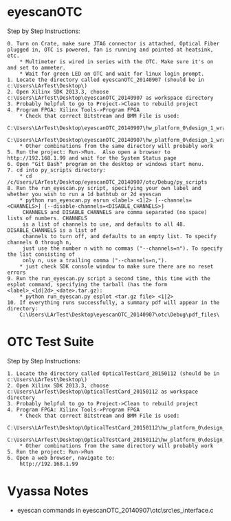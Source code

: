 eyescanOTC
==========

Step by Step Instructions:

    0. Turn on Crate, make sure JTAG connector is attached, Optical Fiber plugged in, OTC is powered, fan is running and pointed at heatsink, etc.
        * Multimeter is wired in series with the OTC. Make sure it's on and set to ammeter.
        * Wait for green LED on OTC and wait for linux login prompt.
    1. Locate the directory called eyescanOTC_20140907 (should be in c:\Users\LArTest\Desktop\)
    2. Open Xilinx SDK 2013.3, choose c:\Users\LArTest\Desktop\eyescanOTC_20140907 as workspace directory
    3. Probably helpful to go to Project->Clean to rebuild project
    4. Program FPGA: Xilinx Tools->Program FPGA
        * Check that correct Bitstream and BMM File is used:
            C:\Users\LArTest\Desktop\eyescanOTC_20140907\hw_platform_0\design_1_wrapper_6g4_OK_ch0_20150114.bit
            C:\Users\LArTest\Desktop\eyescanOTC_20140907\hw_platform_0\design_1_wrapper_bd_6g4_OK_ch0_20150114.bmm
        * Other combinations from the same directory will probably work
    5. Run the project: Run->Run.  Also open a browser to http://192.168.1.99 and wait for the System Status page
    6. Open "Git Bash" program on the desktop or windows start menu.
    7. cd into py_scripts directory:
        * cd /c/Users/LArTest/Desktop/eyescanOTC_20140907/otc/Debug/py_scripts
    8. Run the run_eyescan.py script, specifying your own label and whether you wish to run a 1d bathtub or 2d eyescan
        * python run_eyescan.py esrun <label> <1|2> [--channels=<CHANNELS>] [--disable-channels=<DISABLE_CHANNELS>]
	     CHANNELS and DISABLE_CHANNELS are comma separated (no space) lists of numbers. CHANNELS
	     is a list of channels to use, and defaults to all 48. DISABLE_CHANNELS is a list of
	     channels to turn off, and defaults to an empty list. To specify channels 0 through n,
	     just use the number n with no commas ("--channels=n"). To specify the list consisting of
	     only n, use a trailing comma ("--channels=n,").
        * just check SDK console window to make sure there are no reset errors
    9. Run the run_eyescan.py script a second time, this time with the esplot command, specifying the tarball (has the form <label>_<1d|2d>_<date>.tar.gz):
        * python run_eyescan.py esplot <tar.gz file> <1|2>
    10. If everything runs successfully, a summary pdf will appear in the directory:
        C:\Users\LArTest\Desktop\eyescanOTC_20140907\otc\Debug\pdf_files\

OTC Test Suite
==============

Step by Step Instructions:

    1. Locate the directory called OpticalTestCard_20150112 (should be in c:\Users\LArTest\Desktop\)
    2. Open Xilinx SDK 2013.3, choose c:\Users\LArTest\Desktop\OpticalTestCard_20150112 as workspace directory
    3. Probably helpful to go to Project->Clean to rebuild project
    4. Program FPGA: Xilinx Tools->Program FPGA
        * Check that correct Bitstream and BMM File is used:
            C:\Users\LArTest\Desktop\OpticalTestCard_20150112\hw_platform_0\design_1_wrapper.bit
            C:\Users\LArTest\Desktop\OpticalTestCard_20150112\hw_platform_0\design_1_wrapper_bd.bmm
        * Other combinations from the same directory will probably work
    5. Run the project: Run->Run
    6. Open a web browser, navigate to:
        http://192.168.1.99


Vyassa Notes
============

* eyescan commands in eyescanOTC_20140907\otc\src\es_interface.c